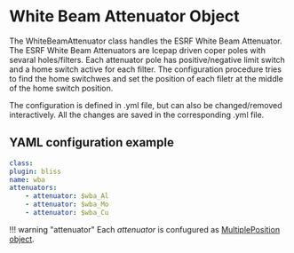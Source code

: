# White Beam Attenuator Object

The WhiteBeamAttenuator class handles the ESRF White Beam Attenuator.
The ESRF White Beam Attenuators are Icepap driven coper poles with sevaral
holes/filters.
Each attenuator pole has positive/negative limit switch and a home switch
active for each filter. The configuration procedure tries to find
the home switchwes and set the position of each filetr at the middle of the
home switch position.

The configuration is defined in .yml file, but can also be changed/removed
interactively. All the changes are saved in the corresponding .yml file.


## YAML configuration example


```yaml
class: 
plugin: bliss
name: wba
attenuators:
    - attenuator: $wba_Al
    - attenuator: $wba_Mo
    - attenuator: $wba_Cu
```

!!! warning "attenuator"
Each *attenuator* is confugured as [MultiplePosition object](config_mp.md).